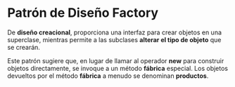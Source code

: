 # Patrón de Diseño Factory

De **diseño creacional**, proporciona una interfaz para crear objetos en una superclase, mientras permite a las subclases **alterar el tipo de objeto** que se crearán.

Este patrón sugiere que, en lugar de llamar al operador **new** para construir objetos directamente, se invoque a un método **fábrica** especial. Los objetos devueltos por el método **fábrica** a menudo se denominan **productos**.


